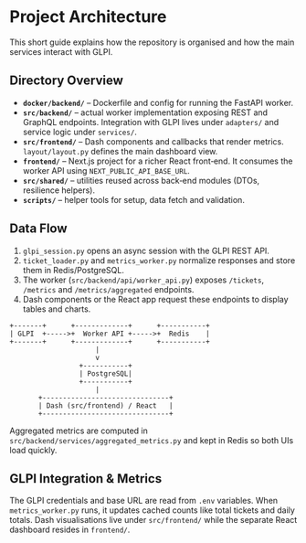 # Project Architecture

This short guide explains how the repository is organised and how the main services interact with GLPI.

## Directory Overview

- **`docker/backend/`** – Dockerfile and config for running the FastAPI worker.
- **`src/backend/`** – actual worker implementation exposing REST and GraphQL endpoints. Integration with GLPI lives under `adapters/` and service logic under `services/`.
- **`src/frontend/`** – Dash components and callbacks that render metrics. `layout/layout.py` defines the main dashboard view.
- **`frontend/`** – Next.js project for a richer React front‑end. It consumes the worker API using `NEXT_PUBLIC_API_BASE_URL`.
- **`src/shared/`** – utilities reused across back‑end modules (DTOs, resilience helpers).
- **`scripts/`** – helper tools for setup, data fetch and validation.

## Data Flow

1. `glpi_session.py` opens an async session with the GLPI REST API.
2. `ticket_loader.py` and `metrics_worker.py` normalize responses and store them in Redis/PostgreSQL.
3. The worker (`src/backend/api/worker_api.py`) exposes `/tickets`, `/metrics` and `/metrics/aggregated` endpoints.
4. Dash components or the React app request these endpoints to display tables and charts.

```text
+-------+      +-------------+      +-----------+
| GLPI  +----->+  Worker API +----->+  Redis    |
+-------+      +-------------+      +-----------+
                     |                    
                     v                    
                 +-----------+
                 | PostgreSQL|
                 +-----------+
                     |
       +-------------------------------+
       | Dash (src/frontend) / React   |
       +-------------------------------+
```

Aggregated metrics are computed in `src/backend/services/aggregated_metrics.py` and kept in Redis so both UIs load quickly.

## GLPI Integration & Metrics

The GLPI credentials and base URL are read from `.env` variables. When `metrics_worker.py` runs, it updates cached counts like total tickets and daily totals. Dash visualisations live under `src/frontend/` while the separate React dashboard resides in `frontend/`.
